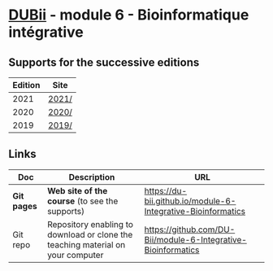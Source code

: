 # [DUBii](https://du-bii.github.io/accueil/) - module 6 - Bioinformatique intégrative


## Supports for the successive editions

| Edition | Site |
|----------|--------------------------------------------------------|
| 2021 | [2021/](current/) |
| 2020 | [2020/](2020/) |
| 2019 | [2019/](2019/) |


## Links

| Doc | Description |URL |
|------------|-------------------------------|---------------------------------------|
| **Git pages** | **Web site of the course**  (to see the supports) | <https://du-bii.github.io/module-6-Integrative-Bioinformatics> | 
| Git repo | Repository enabling to download or clone the teaching material on your computer | <https://github.com/DU-Bii/module-6-Integrative-Bioinformatics> |


